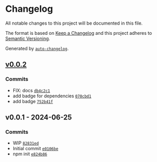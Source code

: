 # Changelog

All notable changes to this project will be documented in this file.

The format is based on [Keep a Changelog](https://keepachangelog.com/en/1.0.0/)
and this project adheres to [Semantic Versioning](https://semver.org/spec/v2.0.0.html).

Generated by [`auto-changelog`](https://github.com/CookPete/auto-changelog).

## [v0.0.2](https://github.com/nichoth/modal/compare/v0.0.1...v0.0.2)

### Commits

- FIX: docs [`db4c2c1`](https://github.com/nichoth/modal/commit/db4c2c13225d554a539c76d38cc9995914f2563a)
- add badge for dependencies [`070cbd1`](https://github.com/nichoth/modal/commit/070cbd1e482f24410dfec0dce6317aee3666fc37)
- add badge [`752b41f`](https://github.com/nichoth/modal/commit/752b41f3bb74f4c8fb025452d480acdd83351443)

## v0.0.1 - 2024-06-25

### Commits

- WIP [`82831ed`](https://github.com/nichoth/modal/commit/82831ed65b9bd36aa69b5c5b0c693338fcaa671c)
- Initial commit [`e0106be`](https://github.com/nichoth/modal/commit/e0106be7fdb1f1dd7009a12a084ab1da41a7bb7e)
- npm init [`e824b86`](https://github.com/nichoth/modal/commit/e824b86f7df2b119c83ed7193f4125fe6ef9aa71)

